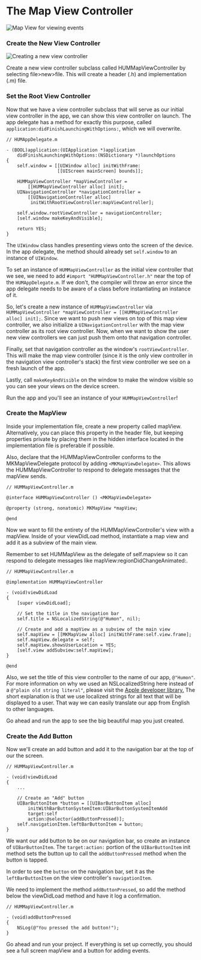 # The Map View Controller

![Map View for viewing events](images/ios_app_skeleton_1.png)

### Create the New View Controller

![Creating a new view controller](images/ios_app_skeleton_6.png)

Create a new view controller subclass called HUMMapViewController by selecting file>new>file. This will create a header (.h) and implementation (.m) file.

### Set the Root View Controller

Now that we have a view controller subclass that will serve as our initial view controller in the app, we can show this view controller on launch. The app delegate has a method for exactly this purpose, called `application:didFinishLaunchingWithOptions:`, which we will overwrite.

	// HUMAppDelegate.m

	- (BOOL)application:(UIApplication *)application
	    didFinishLaunchingWithOptions:(NSDictionary *)launchOptions
	{
	    self.window = [[UIWindow alloc] initWithFrame:
	                   [[UIScreen mainScreen] bounds]];
	
	    HUMMapViewController *mapViewController =
	        [[HUMMapViewController alloc] init];
	    UINavigationController *navigationController =
	        [[UINavigationController alloc]
	         initWithRootViewController:mapViewController];
	
	    self.window.rootViewController = navigationController;
	    [self.window makeKeyAndVisible];
	    
	    return YES;
	}

The `UIWindow` class handles presenting views onto the screen of the device. In the app delegate, the method should already set `self.window` to an instance of `UIWindow`.

To set an instance of `HUMMapViewController` as the initial view controller that we see, we need to add `#import "HUMMapViewController.h"` near the top of the `HUMAppDelegate.m`. If we don't, the compiler will throw an error since the app delegate needs to be aware of a class before instantiating an instance of it.

So, let's create a new instance of `HUMMapViewController` via `HUMMapViewController *mapViewController =
	        [[HUMMapViewController alloc] init];`. Since we want to push new views on top of this map view controller, we also initialize a `UINavigationController` with the map view controller as its root view controller. Now, when we want to show the user new view controllers we can just push them onto that navigation controller.

Finally, set that navigation controller as the window's `rootViewController`. This will make the map view controller (since it is the only view controller in the navigation view controller's stack) the first view controller we see on a fresh launch of the app.

Lastly, call `makeKeyAndVisible` on the window to make the window visible so you can see your views on the device screen.

Run the app and you'll see an instance of your `HUMMapViewController`!

### Create the MapView

Inside your implementation file, create a new property called mapView. Alternatively, you can place this property in the header file, but keeping properties private by placing them in the hidden interface located in the implementation file is preferable if possible. 

Also, declare that the HUMMapViewController conforms to the MKMapViewDelegate protocol by adding `<MKMapViewDelegate>`. This allows the HUMMapViewController to respond to delegate messages that the mapView sends.

	// HUMMapViewController.m
	
	@interface HUMMapViewController () <MKMapViewDelegate>
	
	@property (strong, nonatomic) MKMapView *mapView;
	
	@end

Now we want to fill the entirety of the HUMMapViewController's view with a mapView. Inside of your viewDidLoad method, instantiate a map view and add it as a subview of the main view. 

Remember to set HUMMapView as the delegate of self.mapview so it can respond to delegate messages like mapView:regionDidChangeAnimated:.

	// HUMMapViewController.m
	
	@implementation HUMMapViewController
	
	- (void)viewDidLoad
	{
	    [super viewDidLoad];
		
		// Set the title in the navigation bar
		self.title = NSLocalizedString(@"Humon", nil);
		
		// Create and add a mapView as a subview of the main view
        self.mapView = [[MKMapView alloc] initWithFrame:self.view.frame];
        self.mapView.delegate = self;
        self.mapView.showsUserLocation = YES;
        [self.view addSubview:self.mapView];
	}
	
	@end
	
Also, we set the title of this view controller to the name of our app, `@"Humon"`. For more information on why we used an NSLocalizedString here instead of a `@"plain old string literal"`, please visit the [Apple developer library.](https://developer.apple.com/library/ios/documentation/Cocoa/Conceptual/LoadingResources/Strings/Strings.html#//apple_ref/doc/uid/10000051i-CH6) The short explanation is that we use localized strings for all text that will be displayed to a user. That way we can easily translate our app from English to other languages.
	
Go ahead and run the app to see the big beautiful map you just created.

### Create the Add Button

Now we'll create an add button and add it to the navigation bar at the top of our the screen.

	// HUMMapViewController.m
	
	- (void)viewDidLoad
	{
	    ...
        
		// Create an "Add" button
	    UIBarButtonItem *button = [[UIBarButtonItem alloc]
	        initWithBarButtonSystemItem:UIBarButtonSystemItemAdd
	        target:self
	        action:@selector(addButtonPressed)];
	    self.navigationItem.leftBarButtonItem = button;
    }
    
We want our add button to be on our navigation bar, so create an instance of `UIBarButtonItem`. The `target:action:` portion of the `UIBarButtonItem` init method sets the button up to call the `addButtonPressed` method when the button is tapped.

In order to see the `button` on the navigation bar, set it as the `leftBarButtonItem` on the view controller's `navigationItem`.

We need to implement the method `addButtonPressed`, so add the method below the viewDidLoad method and have it log a confirmation.

	// HUMMapViewController.m
	
	- (void)addButtonPressed
	{
    	NSLog(@"You pressed the add button!");
	}
	
Go ahead and run your project. If everything is set up correctly, you should see a full screen mapView and a button for adding events.

